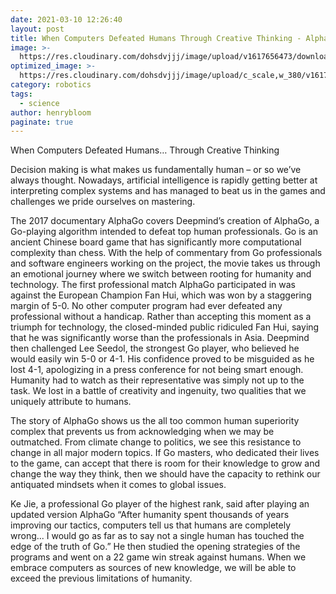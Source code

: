 ```yaml
---
date: 2021-03-10 12:26:40
layout: post
title: When Computers Defeated Humans Through Creative Thinking - AlphaGo
image: >-
  https://res.cloudinary.com/dohsdvjjj/image/upload/v1617656473/download_2_so3yix.jpg
optimized_image: >-
  https://res.cloudinary.com/dohsdvjjj/image/upload/c_scale,w_380/v1617656473/download_2_so3yix.jpg
category: robotics
tags:
  - science
author: henrybloom
paginate: true
---
```


When Computers Defeated Humans… Through Creative Thinking

Decision making is what makes us fundamentally human – or so we’ve always thought. Nowadays, artificial intelligence is rapidly getting better at interpreting complex systems and has managed to beat us in the games and challenges we pride ourselves on mastering.


The 2017 documentary AlphaGo covers Deepmind’s creation of AlphaGo, a Go-playing algorithm intended to defeat top human professionals. Go is an ancient Chinese board game that has significantly more computational complexity than chess. With the help of commentary from Go professionals and software engineers working on the project, the movie takes us through an emotional journey where we switch between rooting for humanity and technology. The first professional match AlphaGo participated in was against the European Champion Fan Hui, which was won by a staggering margin of 5-0. No other computer program had ever defeated any professional without a handicap. Rather than accepting this moment as a triumph for technology, the closed-minded public ridiculed Fan Hui, saying that he was significantly worse than the professionals in Asia. Deepmind then challenged Lee Seedol, the strongest Go player, who believed he would easily win 5-0 or 4-1. His confidence proved to be misguided as he lost 4-1, apologizing in a press conference for not being smart enough. Humanity had to watch as their representative was simply not up to the task. We lost in a battle of creativity and ingenuity, two qualities that we uniquely attribute to humans. 


The story of AlphaGo shows us the all too common human superiority complex that prevents us from acknowledging when we may be outmatched. From climate change to politics, we see this resistance to change in all major modern topics. If Go masters, who dedicated their lives to the game, can accept that there is room for their knowledge to grow and change the way they think, then we should have the capacity to rethink our antiquated mindsets when it comes to global issues. 


Ke Jie, a professional Go player of the highest rank, said after playing an updated version AlphaGo “After humanity spent thousands of years improving our tactics, computers tell us that humans are completely wrong... I would go as far as to say not a single human has touched the edge of the truth of Go.” He then studied the opening strategies of the programs and went on a 22 game win streak against humans. When we embrace computers as sources of new knowledge, we will be able to exceed the previous limitations of humanity.




